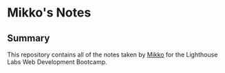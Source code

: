 # Mikko's Notes

## Summary
This repository contains all of the notes taken by [Mikko](https://github.com/ofthekings12) for the Lighthouse Labs Web Development Bootcamp.
